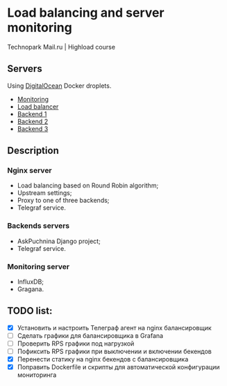 # Load balancing and server monitoring
Technopark Mail.ru | Highload course

## Servers
Using [DigitalOcean](https://www.digitalocean.com) Docker droplets.

- [Monitoring](http://207.154.202.247:3000)
- [Load balancer](http://207.154.198.26)
- [Backend 1](http://188.166.161.195)
- [Backend 2](http://207.154.202.250)
- [Backend 3](http://207.154.198.18)

## Description
### Nginx server 
- Load balancing based on Round Robin algorithm;
- Upstream settings;
- Proxy to one of three backends;
- Telegraf service.

### Backends servers
- AskPuchnina Django project;
- Telegraf service.

### Monitoring server
- InfluxDB;
- Gragana.

## TODO list:
- [x] Установить и настроить Телеграф агент на nginx балансировщик
- [ ] Сделать графики для балансировщика в Grafana
- [ ] Проверить RPS графики под нагрузкой
- [ ] Пофиксить RPS графики при выключении и включении бекендов
- [x] Перенести статику на nginx бекендов с балансировщика
- [x] Поправить Dockerfile и скрипты для автоматической конфигурации мониторинга